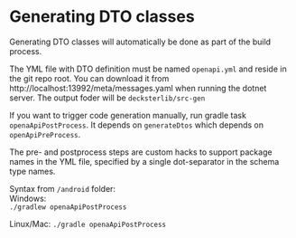 # Generating DTO classes

Generating DTO classes will automatically be done as part of the build process. 

The YML file with DTO definition must be named `openapi.yml` and reside in the git repo root.
You can download it from http://localhost:13992/meta/messages.yaml when running the dotnet server.
The output foder will be `decksterlib/src-gen`

If you want to trigger code generation manually, run gradle task `openaApiPostProcess`. 
It depends on `generateDtos` which depends on `openApiPreProcess`.

The pre- and postprocess steps are custom hacks to support package names in the YML file, specified
by a single dot-separator in the schema type names.

Syntax from `/android` folder:  
Windows:  
`./gradlew openaApiPostProcess`

Linux/Mac:
`./gradle openaApiPostProcess`

